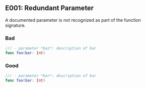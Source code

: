## E001: Redundant Parameter


A documented parameter is not recognized as part of the function signature.


### Bad

```swift
/// - parameter *baz*: description of bar
func foo(bar: Int)
```

### Good

```swift
/// - parameter *bar*: description of bar
func foo(bar: Int)
```
